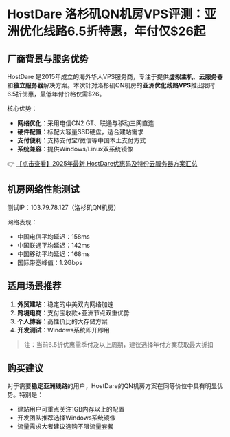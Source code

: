 # HostDare 洛杉矶QN机房VPS评测：亚洲优化线路6.5折特惠，年付仅$26起

## 厂商背景与服务优势

HostDare 是2015年成立的海外华人VPS服务商，专注于提供**虚拟主机**、**云服务器**和**独立服务器**解决方案。本次针对洛杉矶QN机房的**亚洲优化线路VPS**推出限时6.5折优惠，最低年付价格仅需$26。

核心优势：
- **网络优化**：采用电信CN2 GT、联通与移动三网直连
- **硬件配置**：标配大容量SSD硬盘，适合建站需求
- **支付便利**：支持支付宝/微信等中国本土支付方式
- **系统兼容**：提供Windows/Linux双系统镜像

👉 [【点击查看】2025年最新 HostDare优惠码及特价云服务器方案汇总](https://bit.ly/hostdare)

## 机房网络性能测试

测试IP：103.79.78.127（洛杉矶QN机房）

网络表现：
- 中国电信平均延迟：158ms
- 中国联通平均延迟：142ms 
- 中国移动平均延迟：168ms
- 国际带宽峰值：1.2Gbps

## 适用场景推荐

1. **外贸建站**：稳定的中美双向网络加速
2. **跨境电商**：支付宝收款+亚洲节点双重优势
3. **个人博客**：高性价比的大存储方案
4. **开发测试**：Windows系统即开即用

> 注：当前6.5折优惠需季付及以上周期，建议选择年付方案获取最大折扣

## 购买建议

对于需要**稳定亚洲线路**的用户，HostDare的QN机房方案在同等价位中具有明显优势。特别是：
- 建站用户可重点关注1GB内存以上的配置
- 开发团队推荐选择Windows系统镜像
- 流量需求大者建议选购不限流量套餐